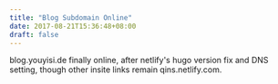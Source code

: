 ```yaml
---
title: "Blog Subdomain Online"
date: 2017-08-21T15:36:48+08:00
draft: false
---
```

blog.youyisi.de finally online, after netlify's hugo version fix and DNS setting, though other insite links remain qins.netlify.com.
